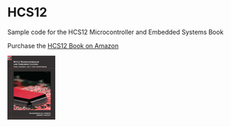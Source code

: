# HCS12
Sample code for the HCS12 Microcontroller and Embedded Systems Book

Purchase the [HCS12 Book on Amazon](https://www.amazon.com/Microcontrollers-Embedded-Systems-Muhammad-Mazidi/dp/0136072291/ref=sr_1_5?ie=UTF8&s=books&qid=1270017837&sr=1-5)

![HSC12 Book](Hcs12.jpg)
